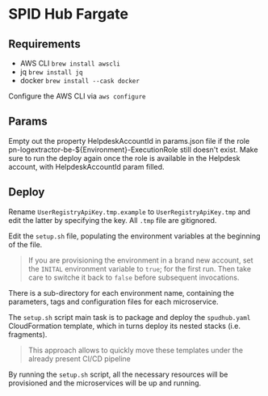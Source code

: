 # SPID Hub Fargate

## Requirements

- AWS CLI `brew install awscli`
- jq `brew install jq`
- docker `brew install --cask docker`

Configure the AWS CLI via `aws configure`

## Params

Empty out the property HelpdeskAccountId in params.json file if the role pn-logextractor-be-${Environment}-ExecutionRole still doesn't exist. 
Make sure to run the deploy again once the role is available in the Helpdesk account, with HelpdeskAccountId param filled.

## Deploy

Rename `UserRegistryApiKey.tmp.example` to `UserRegistryApiKey.tmp` and edit the
latter by specifying the key. All `.tmp` file are gitignored.

Edit the `setup.sh` file, populating the environment variables at the beginning
of the file.

> If you are provisioning the environment in a brand new account, set the
> `INITAL` environment variable to `true`; for the first run. Then take care to
> switche it back to `false` before subsequent invocations.

There is a sub-directory for each environment name, containing the parameters,
tags and configuration files for each microservice.

The `setup.sh` script main task is to package and deploy the `spudhub.yaml`
CloudFormation template, which in turns deploy its nested stacks (i.e. fragments).

> This approach allows to quickly move these templates under the already
> present CI/CD pipeline

By running the `setup.sh` script, all the necessary resources will be provisioned
and the microservices will be up and running.

